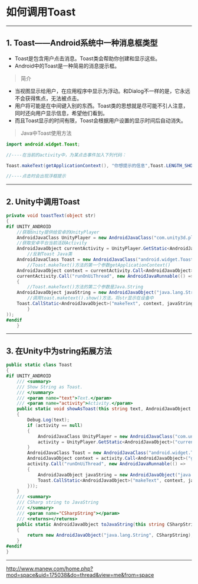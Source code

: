 # 如何调用Toast
---
## 1. Toast——Android系统中一种消息框类型

- Toast是包含用户点击消息。Toast类会帮助你创建和显示这些。
- Android中的Toast是一种简易的消息提示框。

> 简介
- 当视图显示给用户，在应用程序中显示为浮动。和Dialog不一样的是，它永远不会获得焦点，无法被点击。
- 用户将可能是在中间键入别的东西。Toast类的思想就是尽可能不引人注意，同时还向用户显示信息，希望他们看到。
- 而且Toast显示的时间有限，Toast会根据用户设置的显示时间后自动消失。
  
> Java中Toast使用方法

```java
import android.widget.Toast;

//----在当前的activity中，为某点击事件加入下列代码：

Toast.makeText(getApplicationContext(), "你想提示的信息",Toast.LENGTH_SHORT).show();

//----点击时会出现浮框提示
```
---

## 2. Unity中调用Toast
```csharp
private void toastText(object str)
{
#if UNITY_ANDROID
    //获取Unity提供给安卓的UnityPlayer
    AndroidJavaClass UnityPlayer = new AndroidJavaClass("com.unity3d.player.UnityPlayer");
    //获取安卓平台当前活跃Activity
    AndroidJavaObject currentActivity = UnityPlayer.GetStatic<AndroidJavaObject>("currentActivity");
        //反射Toast Java类
    AndroidJavaClass Toast = new AndroidJavaClass("android.widget.Toast");
        //Toast.makeText()方法的第一个参数getApplicationContext()
    AndroidJavaObject context = currentActivity.Call<AndroidJavaObject>("getApplicationContext");
    currentActivity.Call("runOnUiThread", new AndroidJavaRunnable(() =>
    {
        //Toast.makeText()方法的第二个参数是Java.String
    AndroidJavaObject javaString = new AndroidJavaObject("java.lang.String", str.ToString());
        //调用toast.maketext().show()方法，将str显示在设备中
    Toast.CallStatic<AndroidJavaObject>("makeText", context, javaString, Toast.GetStatic<int>("LENGTH_SHORT")).Call("show");
        }
));
#endif
    }
```
---
## 3. 在Unity中为string拓展方法

```csharp
public static class Toast
{
#if UNITY_ANDROID
    /// <summary>
    /// Show String as Toast.
    /// </summary>
    /// <param name="text">Text.</param>
    /// <param name="activity">Activity.</param>
    public static void showAsToast(this string text, AndroidJavaObject activity = null)
    {
        Debug.Log(text);
        if (activity == null)
        {
            AndroidJavaClass UnityPlayer = new AndroidJavaClass("com.unity3d.player.UnityPlayer");
            activity = UnityPlayer.GetStatic<AndroidJavaObject>("currentActivity");
        }
        AndroidJavaClass Toast = new AndroidJavaClass("android.widget.Toast");
        AndroidJavaObject context = activity.Call<AndroidJavaObject>("getApplicationContext");
        activity.Call("runOnUiThread", new AndroidJavaRunnable(() =>
        {
            AndroidJavaObject javaString = new AndroidJavaObject("java.lang.String", text);
            Toast.CallStatic<AndroidJavaObject>("makeText", context, javaString, Toast.GetStatic<int>("LENGTH_SHORT")).Call("show");
        }));
    }
    /// <summary>
    /// CSharp string to JavaString
    /// </summary>
    /// <param name="CSharpString"></param>
    /// <returns></returns>
    public static AndroidJavaObject toJavaString(this string CSharpString)
    {
        return new AndroidJavaObject("java.lang.String", CSharpString);
    }
#endif
}
```
---

http://www.manew.com/home.php?mod=space&uid=175038&do=thread&view=me&from=space